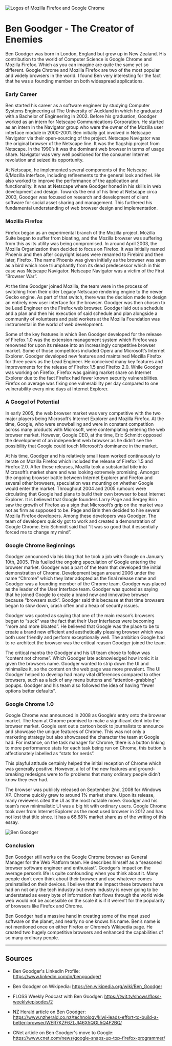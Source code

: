 <img src = "logos.png"
 style margin auto
 alt = "Logos of Mozilla Firefox and Google Chrome">
# Ben Goodger - The Creator of Enemies
Ben Goodger was born in London, England but grew up in New Zealand. His contribution to the world of Computer Science is Google Chrome and Mozilla Firefox. Which as you can imagine are quite the same yet so different. Google Chrome and Mozilla Firefox are two of the most popular and widely browsers in the world. I found Ben very interesting for the fact that he was a founding member on both widespread applications.

### Early Career
Ben started his career as a software engineer by studying Computer Systems Engineering at The University of Auckland in which he graduated with a Bachelor of Engineering in 2002. Before his graduation, Goodger worked as an intern for Netscape Communications Corporation. He started as an intern in the Navigator group who were the owner of the Mozilla user interface module in 2000-2001. Ben initially got involved in Netscape Navigator via their open-sourcing of the project.
Netscape Navigator was the original browser of the Netscape line. It was the flagship project from Netscape. In the 1990’s it was the dominant web browser in terms of usage share. Navigator was very well positioned for the consumer Internet revolution and seized its opportunity.

At Netscape, he implemented several components of the Netscape 6/Mozilla interface, including refinements to the general look and feel. He also worked to improve the performance of the application and functionality. It was at Netscape where Goodger honed in his skills in web development and design. Towards the end of his time at Netscape circa 2003, Goodger was focused on research and development of client software for social asset sharing and management. This furthered his fundamental understanding of web browser design and implementation.

### Mozilla Firefox
Firefox began as an experimental branch of the Mozilla project. Mozilla Suite began to suffer from bloating, and the Mozilla browser was suffering from this as its utility was being compromised. In around April 2003, the Mozilla Organization then decided to focus on Firefox. It was initially named Phoenix and then after copyright issues were renamed to Firebird and then later, Firefox. The name Phoenix was given initially as the browser was seen as a bird which rose triumphantly from its dead predecessor which in this case was Netscape Navigator. Netscape Navigator was a victim of the First “Browser War”.

At the time Goodger joined Mozilla, the team were in the process of switching from their older Legacy Netscape rendering engine to the newer Gecko engine. As part of that switch, there was the decision made to design an entirely new user interface for the browser. Goodger was then chosen to be Lead Engineer on the Firefox web browser. Goodger laid out a schedule and a plan and then his execution of said schedule and plan alongside a community of volunteers and paid workers at the Mozilla Foundation was instrumental in the world of web development.

Some of the key features in which Ben Goodger developed for the release of Firefox 1.0 was the extension management system which Firefox was renowned for upon its release into an increasingly competitive browser market. Some of those competitors included Opera and Microsoft’s Internet Explorer.
Goodger developed new features and maintained Mozilla Firefox for three years as the Lead Engineer. He conceived many key features and improvements for the release of Firefox 1.5 and Firefox 2.0. While Goodger was working on Firefox, Firefox was gaining market share on Internet Explorer due to the fact Firefox had fewer known security vulnerabilities. Firefox on average was fixing one vulnerability per day compared to one vulnerability every nine days at Internet Explorer.

### A Googol of Potential
In early 2005, the web browser market was very competitive with the two major players being Microsoft’s Internet Explorer and Mozilla Firefox. At the time, Google, who were snowballing and were in constant competition across many products with Microsoft, were contemplating entering the web browser market. However, Google CEO, at the time, Eric Schmidt opposed the development of an independent web browser as he didn’t see the possibility that Google could touch Microsoft’s dominance in the market.

At his time, Goodger and his relatively small team worked continuously to iterate on Mozilla Firefox which included the release of Firefox 1.5 and Firefox 2.0. After these releases, Mozilla took a substantial bite into Microsoft’s market share and was looking extremely promising. Amongst the ongoing browser battle between Internet Explorer and Firefox and several other browsers, speculation was mounting on whether Google would enter the market. Throughout 2004 and 2005 rumours were circulating that Google had plans to build their own browser to beat Internet Explorer. It is believed that Google founders Larry Page and Sergey Brin saw the growth of Firefox as a sign that Microsoft’s grip on the market was not as firm as supposed to be. Page and Brin then decided to hire several Mozilla Firefox developers. Among these developers was Goodger. The team of developers quickly got to work and created a demonstration of Google Chrome. Eric Schmidt said that “it was so good that it essentially forced me to change my mind”.

### Google Chrome Beginnings
Goodger announced via his blog that he took a job with Google on January 10th, 2005. This fuelled the ongoing speculation of Google entering the browser market. Goodger was a part of the team that developed the initial demonstration of Chrome. Development began around 2006 under the name “Chrome” which they later adopted as the final release name and Goodger was a founding member of the Chrome team. Goodger was placed as the leader of the User Interface team. Goodger was quoted as saying that he joined Google to create a brand new and innovative browser because “browsers suck”. Goodger said this because at that time browsers began to slow down, crash often and a heap of security issues.

Goodger was quoted as saying that one of the main reason’s browsers began to “suck” was the fact that their User Interfaces were becoming “more and more bloated”. He believed that Google was the place to be to create a brand new efficient and aesthetically pleasing browser which was both user friendly and perform exceptionally well. The ambition Google had to re-architect the browser was the critical reason Goodger joined the team.

The critical mantra the Goodger and his UI team chose to follow was “content not chrome”. Which Goodger late acknowledged how ironic it is given the browsers name. Goodger wanted to strip down the UI and minimalize it, so the content on the web page was more prevalent. The UI Goodger helped to develop had many vital differences compared to other browsers, such as a lack of any menu buttons and “attention-grabbing” popups. Goodger and his team also followed the idea of having “fewer options better defaults”.

### Google Chrome 1.0
Google Chrome was announced in 2008 as Google’s entry onto the browser market. The team at Chrome promised to make a significant dent into the browser market. Google sent out a cartoon book to journalists to announce and showcase the unique features of Chrome. This was not only a marketing strategy but also showcased the character the team at Google had. For instance, on the task manager for Chrome, there is a button linking to more performance stats for each task being run on Chrome, this button is affectionately labelled as “stats for nerds”. 

This playful attitude certainly helped the initial reception of Chrome which was generally positive. However, a lot of the new features and ground-breaking redesigns were to fix problems that many ordinary people didn’t know they ever had.

The browser was publicly released on September 2nd, 2008 for Windows XP. Chrome quickly grew to around 1% market share. Upon its release, many reviewers cited the UI as the most notable move. Goodger and his team’s new minimalistic UI was a big hit with ordinary users.
Google Chrome took over from Internet Explorer as the most used browser in 2012 and has not lost that title since. It has a 66.68% market share as of the writing of this essay.

<img src="Ben_Goodger.png"
 style = margin auto
 alt= "Ben Goodger">
 
### Conclusion
Ben Goodger still works on the Google Chrome browser as General Manager for the Web Platform team. He describes himself as a “seasoned browser software engineer and enthusiast”. Goodger’s impact on the average person’s life is quite confounding when you think about it. Many people don’t even think about their browser and use whatever comes preinstalled on their devices. I believe that the impact these browsers have had on not only the tech industry but every industry is never going to be understated as every byte of information that flows through the world wide web would not be accessible on the scale it is if it weren’t for the popularity of browsers like Firefox and Chrome.

Ben Goodger had a massive hand in creating some of the most used software on the planet, and nearly no one knows his name. Ben’s name is not mentioned once on either Firefox or Chrome’s Wikipedia page. He created two hugely competitive browsers and enhanced the capabilities of so many ordinary people.

___

## Sources

* Ben Goodger's LinkedIn Profile: https://www.linkedin.com/in/bengoodger/

* Ben Goodger on Wikipedia: https://en.wikipedia.org/wiki/Ben_Goodger

* FLOSS Weekly Podcast with Ben Goodger: https://twit.tv/shows/floss-weekly/episodes/2

* NZ Herald article on Ben Goodger: https://www.nzherald.co.nz/technology/kiwi-leads-effort-to-build-a-better-browser/WER7KZF6ZLJI46X5QGL5Q4F2BQ/

* CNet article on Ben Goodger's move to Google: https://www.cnet.com/news/google-snaps-up-top-firefox-programmer/

